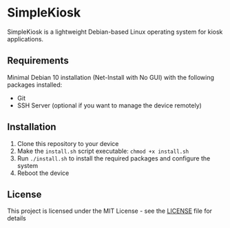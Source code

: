 # SimpleKiosk

SimpleKiosk is a lightweight Debian-based Linux operating system for kiosk applications.

## Requirements
Minimal Debian 10 installation (Net-Install with No GUI) with the following packages installed:
- Git
- SSH Server (optional if you want to manage the device remotely)

## Installation
1. Clone this repository to your device
2. Make the `install.sh` script executable: `chmod +x install.sh`
3. Run `./install.sh` to install the required packages and configure the system
4. Reboot the device

## License
This project is licensed under the MIT License - see the [LICENSE](LICENSE) file for details